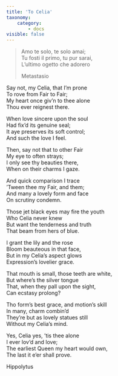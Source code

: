 ```yaml
---
title: 'To Celia'
taxonomy:
    category:
        - docs
visible: false
---
```


> Amo te solo, te solo amai;  
> Tu fosti il primo, tu pur sarai,  
> L’ultimo ogetto che adorero
> 
> Metastasio

Say not, my Celia, that I’m prone  
To rove from Fair to Fair;  
My heart once giv’n to thee alone  
Thou ever reignest there.

When love sincere upon the soul  
Had fix’d its genuine seal;  
It aye preserves its soft control;  
And such the love I feel.  

Then, say not that to other Fair  
My eye to often strays;  
I only see thy beauties there,  
When on their charms I gaze.  

And quick comparison I trace  
’Tween thee my Fair, and them;  
And many a lovely form and face  
On scrutiny condemn.

Those jet black eyes may fire the youth  
Who Celia never knew  
But want the tenderness and truth  
That beam from hers of blue.  

I grant the lily and the rose  
Bloom beauteous in that face,  
But in my Celia’s aspect glows  
Expression’s lovelier grace.

That mouth is small, those teeth are white,  
But where’s the silver tongue  
That, when they pall upon the sight,  
Can ecstasy prolong?  

Tho form’s best grace, and motion’s skill  
In many, charm combin’d  
They’re but as lovely statues still  
Without my Celia’s mind.

Yes, Celia yes, ’tis thee alone  
I ever lov’d and love;  
The earliest Queen my heart would own,  
The last it e’er shall prove.

Hippolytus